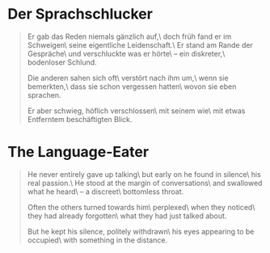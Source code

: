 Der Sprachschlucker
===================

> Er gab das Reden niemals gänzlich auf,\\
> doch früh fand er im Schweigen\\
> seine eigentliche Leidenschaft.\\
> Er stand am Rande der Gespräche\\
> und verschluckte was er hörte\\
> – ein diskreter,\\
> bodenloser Schlund.
>
> Die anderen sahen sich oft\\
> verstört nach ihm um,\\
> wenn sie bemerkten,\\
> dass sie schon vergessen hatten\\
> wovon sie eben sprachen.
>
> Er aber schwieg, höflich verschlossen\\
> mit seinem wie\\
> mit etwas Entferntem beschäftigten Blick.

The Language-Eater
==================

> He never entirely gave up talking\\
> but early on he found in silence\\
> his real passion.\\
> He stood at the margin of conversations\\
> and swallowed what he heard\\
> – a discreet\\
> bottomless throat.
>
> Often the others turned towards him\\
> perplexed\\
> when they noticed\\
> they had already forgotten\\
> what they had just talked about.
>
> But he kept his silence, politely withdrawn\\
> his eyes appearing to be occupied\\
> with something in the distance.
